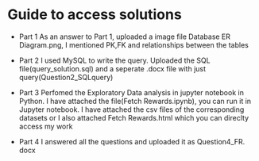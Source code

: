 # Guide to access solutions 
 * Part 1
  As an answer to Part 1, uploaded a image file Database ER Diagram.png, I mentioned PK,FK and relationships between the tables
  
  * Part 2
  I used MySQL to write the query. Uploaded the SQL file(query_solution.sql) and a seperate .docx file with just query(Question2_SQLquery)
  
  * Part 3
  Perfomed the Exploratory Data analysis in jupyter notebook in Python. I have attached the file(Fetch Rewards.ipynb), you can run it in Jupyter notebook. I have attached the 
  csv files of the corresponding datasets or I also attached Fetch Rewards.html  which you can direclty access my work
  
  * Part 4
  I answered all the questions and uploaded it as Question4_FR. docx
  
  
